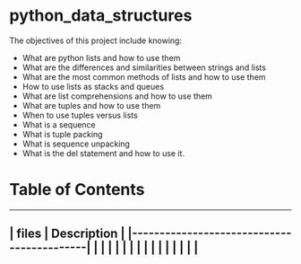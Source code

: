 # python_data_structures
The objectives of this project include knowing:

* What are python lists and how to use them
* What are the differences and similarities between strings and lists
* What are the most common methods of lists and how to use them
* How to use lists as stacks and queues
* What are list comprehensions and how to use them
* What are tuples and how to use them
* When to use tuples versus lists
* What is a sequence
* What is tuple packing
* What is sequence unpacking
* What is the del statement and how to use it.

# Table of Contents
---------------------------------------------
| files             |    Description        |
|-------------------------------------------|
|                   |                       |
|                   |                       |
|                   |                       |
|                   |                       |
|                   |                       |
---------------------------------------------
